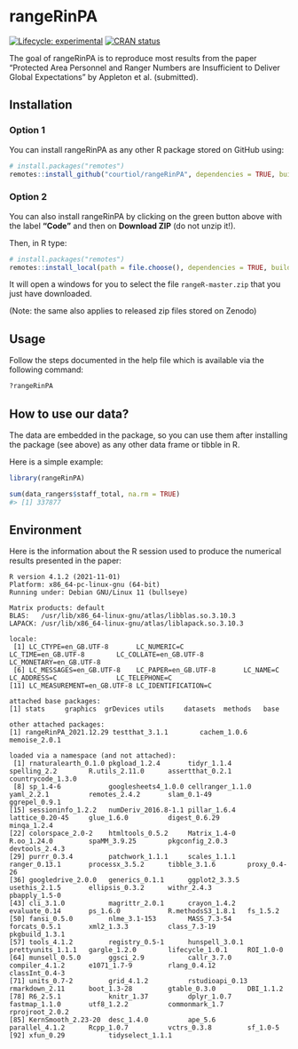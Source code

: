 
<!-- README.md is generated from README.Rmd. Please edit that file -->

# rangeRinPA

<!-- badges: start -->

[![Lifecycle:
experimental](https://img.shields.io/badge/lifecycle-experimental-orange.svg)](https://lifecycle.r-lib.org/articles/stages.html#experimental)
[![CRAN
status](https://www.r-pkg.org/badges/version/rangeR)](https://CRAN.R-project.org/package=rangeR)
<!-- badges: end -->

The goal of rangeRinPA is to reproduce most results from the paper
“Protected Area Personnel and Ranger Numbers are Insufficient to Deliver
Global Expectations” by Appleton et al. (submitted).

## Installation

### Option 1

You can install rangeRinPA as any other R package stored on GitHub
using:

``` r
# install.packages("remotes")
remotes::install_github("courtiol/rangeRinPA", dependencies = TRUE, build_vignettes = TRUE)
```

### Option 2

You can also install rangeRinPA by clicking on the green button above
with the label **“Code”** and then on **Download ZIP** (do not unzip
it!).

Then, in R type:

``` r
# install.packages("remotes")
remotes::install_local(path = file.choose(), dependencies = TRUE, build = TRUE, build_vignettes = TRUE)
```

It will open a windows for you to select the file `rangeR-master.zip`
that you just have downloaded.

(Note: the same also applies to released zip files stored on Zenodo)

## Usage

Follow the steps documented in the help file which is available via the
following command:

``` r
?rangeRinPA
```

## How to use our data?

The data are embedded in the package, so you can use them after
installing the package (see above) as any other data frame or tibble in
R.

Here is a simple example:

``` r
library(rangeRinPA)

sum(data_rangers$staff_total, na.rm = TRUE)
#> [1] 337877
```

## Environment

Here is the information about the R session used to produce the
numerical results presented in the paper:

``` text
R version 4.1.2 (2021-11-01)
Platform: x86_64-pc-linux-gnu (64-bit)
Running under: Debian GNU/Linux 11 (bullseye)

Matrix products: default
BLAS:   /usr/lib/x86_64-linux-gnu/atlas/libblas.so.3.10.3
LAPACK: /usr/lib/x86_64-linux-gnu/atlas/liblapack.so.3.10.3

locale:
 [1] LC_CTYPE=en_GB.UTF-8       LC_NUMERIC=C               LC_TIME=en_GB.UTF-8        LC_COLLATE=en_GB.UTF-8     LC_MONETARY=en_GB.UTF-8   
 [6] LC_MESSAGES=en_GB.UTF-8    LC_PAPER=en_GB.UTF-8       LC_NAME=C                  LC_ADDRESS=C               LC_TELEPHONE=C            
[11] LC_MEASUREMENT=en_GB.UTF-8 LC_IDENTIFICATION=C       

attached base packages:
[1] stats     graphics  grDevices utils     datasets  methods   base     

other attached packages:
[1] rangeRinPA_2021.12.29 testthat_3.1.1        cachem_1.0.6          memoise_2.0.1        

loaded via a namespace (and not attached):
 [1] rnaturalearth_0.1.0 pkgload_1.2.4       tidyr_1.1.4         spelling_2.2        R.utils_2.11.0      assertthat_0.2.1    countrycode_1.3.0  
 [8] sp_1.4-6            googlesheets4_1.0.0 cellranger_1.1.0    yaml_2.2.1          remotes_2.4.2       slam_0.1-49         ggrepel_0.9.1      
[15] sessioninfo_1.2.2   numDeriv_2016.8-1.1 pillar_1.6.4        lattice_0.20-45     glue_1.6.0          digest_0.6.29       minqa_1.2.4        
[22] colorspace_2.0-2    htmltools_0.5.2     Matrix_1.4-0        R.oo_1.24.0         spaMM_3.9.25        pkgconfig_2.0.3     devtools_2.4.3     
[29] purrr_0.3.4         patchwork_1.1.1     scales_1.1.1        ranger_0.13.1       processx_3.5.2      tibble_3.1.6        proxy_0.4-26       
[36] googledrive_2.0.0   generics_0.1.1      ggplot2_3.3.5       usethis_2.1.5       ellipsis_0.3.2      withr_2.4.3         pbapply_1.5-0      
[43] cli_3.1.0           magrittr_2.0.1      crayon_1.4.2        evaluate_0.14       ps_1.6.0            R.methodsS3_1.8.1   fs_1.5.2           
[50] fansi_0.5.0         nlme_3.1-153        MASS_7.3-54         forcats_0.5.1       xml2_1.3.3          class_7.3-19        pkgbuild_1.3.1     
[57] tools_4.1.2         registry_0.5-1      hunspell_3.0.1      prettyunits_1.1.1   gargle_1.2.0        lifecycle_1.0.1     ROI_1.0-0          
[64] munsell_0.5.0       ggsci_2.9           callr_3.7.0         compiler_4.1.2      e1071_1.7-9         rlang_0.4.12        classInt_0.4-3     
[71] units_0.7-2         grid_4.1.2          rstudioapi_0.13     rmarkdown_2.11      boot_1.3-28         gtable_0.3.0        DBI_1.1.2          
[78] R6_2.5.1            knitr_1.37          dplyr_1.0.7         fastmap_1.1.0       utf8_1.2.2          commonmark_1.7      rprojroot_2.0.2    
[85] KernSmooth_2.23-20  desc_1.4.0          ape_5.6             parallel_4.1.2      Rcpp_1.0.7          vctrs_0.3.8         sf_1.0-5           
[92] xfun_0.29           tidyselect_1.1.1 
```
